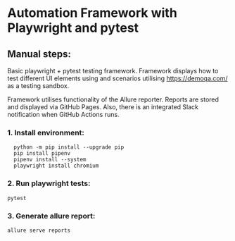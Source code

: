 # Automation Framework with Playwright and pytest

## Manual steps:

Basic playwright + pytest testing framework. Framework displays how to test different UI elements
using and scenarios utilising https://demoqa.com/ as a testing sandbox.

Framework utilises functionality of the Allure reporter. Reports are stored and displayed via GitHub Pages.
Also, there is an integrated Slack notification when GitHub Actions runs. 
### 1. Install environment:
```
  python -m pip install --upgrade pip
  pip install pipenv
  pipenv install --system
  playwright install chromium
```

### 2. Run playwright tests:
```
pytest
```

### 3. Generate allure report:
```
allure serve reports
```
